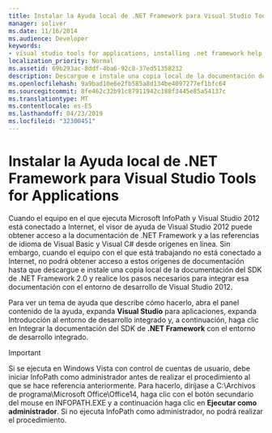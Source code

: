 ```yaml
---
title: Instalar la Ayuda local de .NET Framework para Visual Studio Tools for Applications
manager: soliver
ms.date: 11/16/2014
ms.audience: Developer
keywords:
- visual studio tools for applications, installing .net framework help,VSTA, installing .NET Framework Help,installing .NET Framework Help [InfoPath 2007],InfoPath 2007, installing .NET Framework Help
localization_priority: Normal
ms.assetid: 69b293ac-8ddf-4ba6-92c8-37ed51358232
description: Descargue e instale una copia local de la documentación del SDK de .NET Framework 2.0 y realice los pasos necesarios para integrar esa documentación con el entorno de desarrollo de Visual Studio 2012.
ms.openlocfilehash: 9a9bad10e6e2fb585a8d134be4097277ef1bfc64
ms.sourcegitcommit: 8fe462c32b91c87911942c188f3445e85a54137c
ms.translationtype: MT
ms.contentlocale: es-ES
ms.lasthandoff: 04/23/2019
ms.locfileid: "32300451"
---
```

# <a name="install-local-net-framework-help-for-visual-studio-tools-for-applications"></a>Instalar la Ayuda local de .NET Framework para Visual Studio Tools for Applications

Cuando el equipo en el que ejecuta Microsoft InfoPath y Visual Studio 2012 está conectado a Internet, el visor de ayuda de Visual Studio 2012 puede obtener acceso a la documentación de .NET Framework y a las referencias de idioma de Visual Basic y Visual C# desde orígenes en línea. Sin embargo, cuando el equipo con el que está trabajando no está conectado a Internet, no podrá obtener acceso a estos orígenes de documentación hasta que descargue e instale una copia local de la documentación del SDK de .NET Framework 2.0 y realice los pasos necesarios para integrar esa documentación con el entorno de desarrollo de Visual Studio 2012.
  
Para ver un tema de ayuda que describe  cómo hacerlo, abra el panel contenido de la ayuda, expanda **Visual Studio** para aplicaciones, expanda Introducción al entorno de desarrollo integrado y, a continuación, haga clic en Integrar la documentación del SDK de **.NET Framework** con el entorno de desarrollo integrado.
  
> [!IMPORTANT]
> Si se ejecuta en Windows Vista con control de cuentas de usuario, debe iniciar InfoPath como administrador antes de realizar el procedimiento al que se hace referencia anteriormente. Para hacerlo, diríjase a C:\Archivos de programa\Microsoft Office\Office14, haga clic con el botón secundario del mouse en INFOPATH.EXE y a continuación haga clic en **Ejecutar como administrador**. Si no ejecuta InfoPath como administrador, no podrá realizar el procedimiento. 
  

